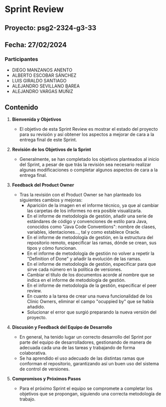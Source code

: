 # Sprint Review 

## Proyecto: psg2-2324-g3-33

## Fecha: 27/02/2024

### Participantes
- DIEGO MANZANOS ANENTO
- ALBERTO ESCOBAR SÁNCHEZ
- LUIS GIRALDO SANTIAGO
- ALEJANDRO SEVILLANO BAREA
- ALEJANDRO VARGAS MUÑIZ

## Contenido

1. **Bienvenida y Objetivos**
   - El objetivo de esta Sprint Review es mostrar el estado del proyecto para su revisión y así obtener los aspectos a mejorar de cara a la entrega final de este Sprint.

2. **Revisión de los Objetivos de la Sprint**
   - Generalmente, se han completado los objetivos planteados al inicio del Sprint, a pesar de que trás la revisión sea necesario realizar algunas modificaciones o completar algunos aspectos de cara a la entrega final.
   
3. **Feedback del Product Owner**
   - Tras la revisión con el Product Owner se han planteado los siguientes cambios y mejoras:
        - Aparición de la imagen en el informe técnico, ya que al cambiar las carpetas de los informes no era posible visualizarla.
        - En el informe de metodología de gestión, añadir una serie de estándares de código y convenciones de estilo para Java, conocidos como "Java Code Conventions": nombre de clases, variables, identaciones..., tal y como establece Oracle.
        - En el informe de metodología de gestión, en la estructura del repositorio remoto, especificar las ramas, dónde se crean, sus tipos y cómo funcionan.
        - En el informe de metodología de gestión no volver a repetir la "Definition of Done" y añadir la evolución de las ramas.
        - En el informe de metodología de gestión, especificar para que sirve cada número en la política de versiones.
        - Cambiar el título de los documentos acorde al nombre que se indica en el informe de metodología de gestión.
        - En el informe de metodología de la gestión, especificar el peer review.
        - En cuanto a la tarea de crear una nueva funcionalidad de los Clinic Owners, eliminar el campo "ocuppied by" que se había añadido.
        - Solucionar el error que surgió preparando la nueva versión del proyecto.

4. **Discusión y Feedback del Equipo de Desarrollo**
   - En general, ha tenido lugar un correcto desarrollo del Sprint por parte del equipo de desarrolladores, gestionando de manera de adecuada cada una de las tareas y trabajando de forma colaborativa.
   - Se ha aprendido el uso adecuado de las distintas ramas que conforman el repositorio, garantizando así un buen uso del sistema de control de versiones.

5. **Compromisos y Próximos Pasos**
   - Para el próximo Sprint el equipo se compromete a completar los objetivos que se propongan, siguiendo una correcta metodología de trabajo.